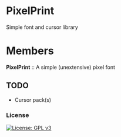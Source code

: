 # PixelPrint
Simple font and cursor library

# Members

**PixelPrint** :: A simple (unextensive) pixel font 

## TODO

+ Cursor pack(s)

### License
[![License: GPL v3](https://img.shields.io/badge/License-GPLv3-blue.svg)](https://www.gnu.org/licenses/gpl-3.0)
